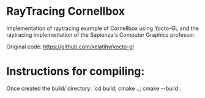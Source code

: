 # RayTracing Cornellbox

Implementation of raytracing example of Cornellbox using Yocto-GL and the raytracing implementation of the Sapienza's Computer Graphics professor. 

Original code: https://github.com/xelatihy/yocto-gl

# Instructions for compiling: 
Once created the build/ directory: 
`cd build; cmake ..; cmake --build .
